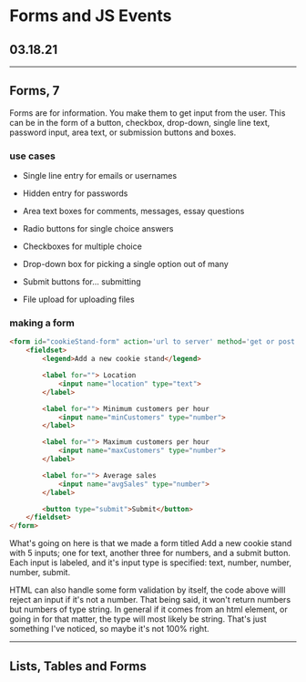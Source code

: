 # Forms and JS Events

## 03.18.21

----

## Forms, 7

Forms are for information. You make them to get input from the user. This can be in the form of a button, checkbox,
drop-down, single line text, password input, area text, or submission buttons and boxes.

### use cases

- Single line entry for emails or usernames

- Hidden entry for passwords

- Area text boxes for comments, messages, essay questions

- Radio buttons for single choice answers

- Checkboxes for multiple choice

- Drop-down box for picking a single option out of many

- Submit buttons for... submitting

- File upload for uploading files

### making a form

````HTML
<form id="cookieStand-form" action='url to server' method='get or post'>
    <fieldset>
        <legend>Add a new cookie stand</legend>

        <label for=""> Location
            <input name="location" type="text">
        </label>

        <label for=""> Minimum customers per hour
            <input name="minCustomers" type="number">
        </label>

        <label for=""> Maximum customers per hour
            <input name="maxCustomers" type="number">
        </label>

        <label for=""> Average sales
            <input name="avgSales" type="number">
        </label>

        <button type="submit">Submit</button>
    </fieldset>
</form>
````

What's going on here is that we made a form titled Add a new cookie stand with 5 inputs; one for text, another three for numbers, and a submit button. Each input is labeled, and it's input type is specified: text, number, number, number, submit.

HTML can also handle some form validation by itself, the code above willl reject an input if it's not a number. That being said, it won't return numbers but numbers of type string. In general if it comes from an html element, or going in for that matter, the type will most likely be string. That's just something I've noticed, so maybe it's not 100% right.

----

## Lists, Tables and Forms